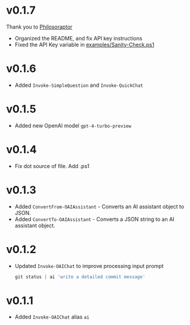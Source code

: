 # v0.1.7

Thank you to [Philosoraptor](https://github.com/asheroto)

- Organized the README, and fix API key instructions
- Fixed the API Key variable in [examples/Sanity-Check.ps1](/examples/Sanity-Check.ps1)

# v0.1.6

- Added `Invoke-SimpleQuestion` and `Invoke-QuickChat`

# v0.1.5

- Added new OpenAI model `gpt-4-turbo-preview`

# v0.1.4

- Fix dot source of file. Add .ps1

# v0.1.3

- Added `ConvertFrom-OAIAssistant` - Converts an AI assistant object to JSON.
- Added `ConvertTo-OAIAssistant` - Converts a JSON string to an AI assistant object.

# v0.1.2

- Updated `Invoke-OAIChat` to improve processing input prompt

    ```powershell
    git status | ai 'write a detailed commit message'
    ```

# v0.1.1

- Added `Invoke-OAIChat` alias `ai`